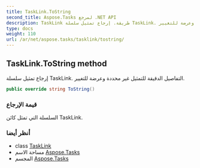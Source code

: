```yaml
---
title: TaskLink.ToString
second_title: Aspose.Tasks لمرجع .NET API
description: TaskLink طريقة. إرجاع تمثيل سلسلة TaskLink. التفاصيل الدقيقة للتمثيل غير محددة وعرضة للتغيير.
type: docs
weight: 110
url: /ar/net/aspose.tasks/tasklink/tostring/
---
```

## TaskLink.ToString method

إرجاع تمثيل سلسلة TaskLink. التفاصيل الدقيقة للتمثيل غير محددة وعرضة للتغيير.

```csharp
public override string ToString()
```

### قيمة الإرجاع

السلسلة التي تمثل كائن TaskLink.

### أنظر أيضا

* class [TaskLink](../)
* مساحة الاسم [Aspose.Tasks](../../tasklink/)
* المجسم [Aspose.Tasks](../../../)


